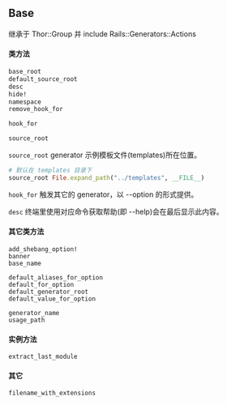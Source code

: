 ## Base

继承于 Thor::Group 并 include Rails::Generators::Actions

#### 类方法

```ruby
base_root
default_source_root
desc
hide!
namespace
remove_hook_for

hook_for

source_root
```

`source_root` generator 示例模板文件(templates)所在位置。

```ruby
# 默认在 templates 目录下
source_root File.expand_path("../templates", __FILE__)
```

`hook_for` 触发其它的 generator，以 --option 的形式提供。

`desc` 终端里使用对应命令获取帮助(即 --help)会在最后显示此内容。

#### 其它类方法

```
add_shebang_option!  
banner
base_name  

default_aliases_for_option
default_for_option
default_generator_root
default_value_for_option

generator_name  
usage_path
```

#### 实例方法

```
extract_last_module
```

#### 其它

```
filename_with_extensions
```
